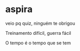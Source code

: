 # aspira

veio pq quiz, ninguém te obrigou

Treinamento difícil, guerra fácil

O tempo é o tempo que se tem
